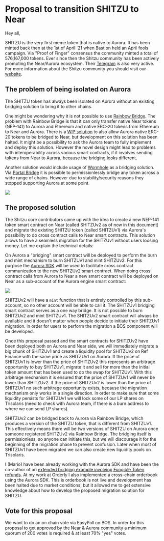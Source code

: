 # Proposal to transition SHITZU to Near

Hey all,

SHITZU is the very first meme token that is native to Aurora. It has been minted back then at the 1st of April '21 when Bastion held an April fools campaign. Via "Proof of Finger" consensus the community minted a total of 576,167,000 tokens. Ever since then the Shitzu community has been actively promoting the Near/Aurora ecosystem. Their [Telegram](https://t.me/Shitzu_Community) is also very active. For more information about the Shitzu community you should visit our [website](https://shitzuapes.xyz).

## The problem of being isolated on Aurora

The SHITZU token has always been isolated on Aurora without an existing bridging solution to bring it to other chains.

One might be wondering why it is not possible to use [Rainbow Bridge](https://rainbowbridge.app/). The problem with Rainbow Bridge is that it can only transfer native Near tokens (NEP-141) to Aurora and Ethereum and native ERC-20 tokens from Ethereum to Near and Aurora. There is a [WIP solution](https://github.com/aurora-is-near/native-erc20-connector) to also allow Aurora native ERC-20 tokens to be bridged to Near, but development on this solution has been halted.
It might be a possibility to ask the Aurora team to fully implement and deploy this solution. However the novel design might lead to problems with interoperability across various smart contracts, if it involves sending tokens from Near to Aurora, because the bridging looks different.

Another solution would include usage of [Wormhole](https://wormhole.com/) as a bridging solution. Via [Portal Bridge](https://portalbridge.com/) it is possible to permissionlessly bridge any token across a wide range of chains. However due to stability/security reasons they stopped supporting Aurora at some point.

![](https://cdn.discordapp.com/attachments/899637214894518284/1186951208548704317/b19abda3-1241-4fe9-90d5-719a146a81e1.png?ex=65951d74&is=6582a874&hm=085435a61b6a282ffbad541f1d80f130170ce273879857e360d01c729551015d&)

## The proposed solution

The Shitzu core contributors came up with the idea to create a new NEP-141 token smart contract on Near (called SHITZUv2 as of now in this document) and migrate the existing SHITZU token (called SHITZUv1) via Aurora's possibility to do cross contract calls to Near smart contracts. This solution allows to have a seamless migration for the SHITZUv1 without users loosing money. Let me explain the technical details:

On Aurora a "bridging" smart contract will be deployed to perform the burn and mint mechanism to burn SHITZUv1 and mint SHITZUv2. For this purpose the [Aurora SDK](https://github.com/aurora-is-near/aurora-contracts-sdk) will be used to facilitate cross contract communication to the new SHITZUv2 smart contract.
When doing cross contract calls from Aurora to Near a new smart contract will be deployed on Near as a sub-account of the Aurora engine smart contract:

![](https://user-images.githubusercontent.com/13788876/218560980-c685accd-a0c1-45ac-9885-9d5715b32f20.png)

SHITZUv2 will have a `mint` function that is entirely controlled by this sub-account, so no other account will be able to call it. The SHITZUv1 bridging smart contract serves as a one way bridge. It is not possible to burn SHITZUv2 and mint SHITZUv1. The SHITZUv2 smart contract will always be available and it doesn't matter when people decide to initiate their SHITZUv1 migration.
In order for users to perform the migration a BOS component will be developed.

Once this proposal passed and the smart contracts for SHITZUv2 have been deployed both on Aurora and Near side, we will immediately migrate a big chunk of SHITZUv1 and create a liquidity pool for SHITZUv2 on Ref Finance with the same price as SHITZUv1 on Aurora. If the price of SHITZUv1 is lower than the price of SHITZUv2 this represents an arbitrage opportunity to buy SHITZUv1, migrate it and sell for more than the initial token amount that has been used to do the swap for SHITZUv1. With this arbitrage mechanism it is ensured that the price of SHITZUv1 will never be lower than SHITZUv2. If the price of SHITZUv2 is lower than the price of SHITZUv1 no such arbitrage opportunity exists, because the migration mechanism only works in a single direction. In order to make sure that some liquidity persists for SHITZUv1 we will lock some of our LP shares on Trisolaris (need to check with Aurora team, if there is a burn address to where we can send LP shares).

SHITZUv2 can be bridged back to Aurora via Rainbow Bridge, which produces a version of the SHITZU token, that is different from SHITZUv1. This effectively means there will be two versions of SHITZU on Aurora once someone registered SHITZUv2 via Rainbow Bridge. The bridging itself is permissionless, so anyone can initiate this, but we will discourage it for the beginning of the migration phase to prevent confusion. Later when most of SHITZUv1 have been migrated we can also create new liquidity pools on Trisolaris.

I (Mario) have been already working with the Aurora SDK and have been the co-author of an [extended bridging example involving Fungible Token refunds](https://github.com/aurora-is-near/aurora-contracts-sdk/pull/13/commits/6188e540a4d5c9df293b3f2162708ad086fa0f8d). At my work at Orderly I also implemented a cross-chain orderbook using the Aurora SDK. This is orderbook is not live and development has been halted due to market conditions, but it allowed me to get extensive knowledge about how to develop the proposed migration solution for SHITZU.

## Vote for this proposal

We want to do an on chain vote via EasyPoll on BOS. In order for this proposal to get approved by the Near & Aurora community a minimum quorum of 200 votes is required & at least 70% "yes" votes.
